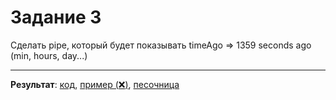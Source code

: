 # Задание 3

Сделать pipe, который будет показывать timeAgo => 1359 seconds ago (min, hours, day...)

___

**Результат**: [код](https://github.com/chekit/hw-ng-pro/blob/master/task3/src/app/utils/time-ago.pipe.ts), [пример (<g-emoji class="g-emoji" alias="x" fallback-src="https://assets-cdn.github.com/images/icons/emoji/unicode/274c.png">❌</g-emoji>)](https://chekit.github.io/hw-ng-pro/task3/dist/index.html), [песочница](https://stackblitz.com/edit/angular-jskndb)